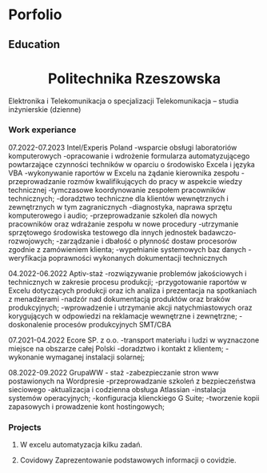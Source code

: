 # Porfolio

## Education
<h1 align="center">Politechnika Rzeszowska</h1>
 Elektronika i Telekomunikacja o specjalizacji Telekomunikacja – studia inżynierskie (dzienne)

 ### Work experiance
 07.2022-07.2023  Intel/Experis Poland
 -wsparcie obsługi laboratoriów komputerowych
 -opracowanie i wdrożenie formularza automatyzującego powtarzające czynności techników w oparciu 
o środowisko Excela i języka VBA
-wykonywanie raportów w Excelu na żądanie kierownika zespołu
-przeprowadzanie rozmów kwalifikujących do pracy w aspekcie wiedzy technicznej
-tymczasowe koordynowanie zespołem pracowników technicznych;
-doradztwo techniczne dla klientów wewnętrznych i zewnętrznych w tym zagranicznych
-diagnostyka, naprawa sprzętu komputerowego i audio;
-przeprowadzanie szkoleń dla nowych pracowników oraz wdrażanie zespołu w nowe procedury
-utrzymanie sprzętowego środowiska testowego dla innych jednostek badawczo-rozwojowych;
-zarządzanie i dbałość o płynność dostaw procesorów zgodnie z zamówieniem klienta;
-wypełnianie systemowych baz danych
-weryfikacja poprawności wykonanych dokumentacji technicznych

04.2022-06.2022 Aptiv-staż
-rozwiązywanie problemów jakościowych i technicznych w zakresie procesu produkcji;
-przygotowanie raportów w Excelu dotyczących produkcji oraz ich analiza i prezentacja na spotkaniach 
z menadżerami
-nadzór nad dokumentacją produktów oraz braków produkcyjnych;
-wprowadzenie i utrzymanie akcji natychmiastowych oraz korygujących w odpowiedzi na reklamacje 
wewnętrzne i zewnętrzne;
-doskonalenie procesów produkcyjnych SMT/CBA

07.2021-04.2022 Ecore SP. z o.o.
-transport materiału i  ludzi w wyznaczone miejsce na obszarze całej Polski
-doradztwo i kontakt z klientem;
-wykonanie wymaganej instalacji solarnej;

08.2022-09.2022 GrupaWW - staż
-zabezpieczanie stron www postawionych na Wordpresie
-przeprowadzanie szkoleń z bezpieczeństwa sieciowego
-aktualizacja i codzienna obsługa Atlassian
-instalacja systemów operacyjnych;
-konfiguracja klienckiego G Suite;
-tworzenie kopii zapasowych i prowadzenie kont hostingowych;

### Projects
1. W excelu
   automatyzacja kilku zadań.

2. Covidowy
   Zaprezentowanie podstawowych informacji o covidzie. 
